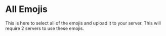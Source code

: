 # All Emojis

This is here to select all of the emojis and upload it to your server. This will require 2 servers to use these emojis.
